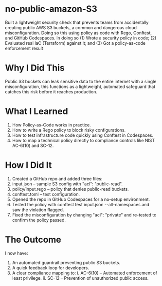 # no-public-amazon-S3
Built a lightweight security check that prevents teams from accidentally creating public AWS S3 buckets, a common and dangerous cloud misconfiguration. Doing so this using policy as code with Rego, Conftest, and GitHub Codespaces. In doing so (1) Wrote a security policy in code; (2) Evaluated real IaC (Terraform) against it; and (3) Got a policy-as-code enforcement result

# Why I Did This
Public S3 buckets can leak sensitive data to the entire internet with a single misconfiguration, this functions as a lightweight, automated safeguard that catches this risk before it reaches production.

# What I Learned

1. How Policy-as-Code works in practice.
2. How to write a Rego policy to block risky configurations.
3. How to test infrastructure code quickly using Conftest in Codespaces.
4. How to map a technical policy directly to compliance controls like NIST AC-6(10) and SC-12.

# How I Did It
1. Created a GitHub repo and added three files:
2. input.json – sample S3 config with "acl": "public-read".
3. policy/input.rego – policy that denies public-read buckets.
4. conftest.toml – test configuration.
5. Opened the repo in GitHub Codespaces for a no-setup environment.
6. Tested the policy with conftest test input.json --all-namespaces and saw the violation flagged.
7. Fixed the misconfiguration by changing "acl": "private" and re-tested to confirm the policy passed.

# The Outcome
I now have:
1. An automated guardrail preventing public S3 buckets.
2. A quick feedback loop for developers.
3. A clear compliance mapping to:
    i. AC-6(10) – Automated enforcement of least privilege.
    ii. SC-12 – Prevention of unauthorized public access.
